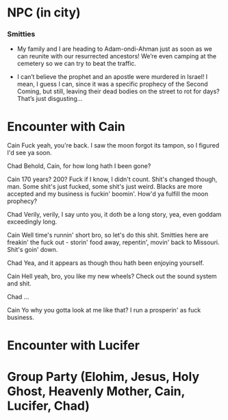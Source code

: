 # NPC (in city)

### Smitties

- My family and I are heading to Adam-ondi-Ahman just as soon as we can reunite with our resurrected ancestors! We’re even camping at the cemetery so we can try to beat the traffic.

- I can’t believe the prophet and an apostle were murdered in Israel! I mean, I guess I can, since it was a specific prophecy of the Second Coming, but still, leaving their dead bodies on the street to rot for days? That’s just disgusting…

# Encounter with Cain

Cain
Fuck yeah, you're back. I saw the moon forgot its tampon, so I figured I'd see ya soon.

Chad
Behold, Cain, for how long hath I been gone?

Cain
170 years? 200? Fuck if I know, I didn't count. Shit's changed though, man. Some shit's just fucked, some shit's just weird. Blacks are more accepted and my business is fuckin' boomin'. How'd ya fulfill the moon prophecy?

Chad
Verily, verily, I say unto you, it doth be a long story, yea, even goddam exceedingly long.

Cain
Well time's runnin' short bro, so let's do this shit. Smitties here are freakin' the fuck out - storin' food away, repentin', movin' back to Missouri. Shit's goin' down.

Chad
Yea, and it appears as though thou hath been enjoying yourself.

Cain
Hell yeah, bro, you like my new wheels? Check out the sound system and shit.

Chad
...

Cain
Yo why you gotta look at me like that? I run a prosperin' as fuck business.

# Encounter with Lucifer

# Group Party (Elohim, Jesus, Holy Ghost, Heavenly Mother, Cain, Lucifer, Chad)

